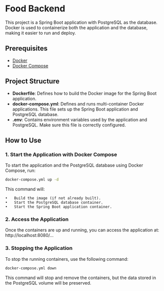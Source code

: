 # Food Backend

This project is a Spring Boot application with PostgreSQL as the database. Docker is used to containerize both the application and the database, making it easier to run and deploy.

## Prerequisites

- [Docker](https://www.docker.com/)
- [Docker Compose](https://docs.docker.com/compose/)

## Project Structure

- **Dockerfile**: Defines how to build the Docker image for the Spring Boot application.
- **docker-compose.yml**: Defines and runs multi-container Docker applications. This file sets up the Spring Boot application and PostgreSQL database.
- **.env**: Contains environment variables used by the application and PostgreSQL. Make sure this file is correctly configured.

## How to Use

### 1. Start the Application with Docker Compose

To start the application and the PostgreSQL database using Docker Compose, run:

```bash
docker-compose.yml up -d
```

This command will:

	•	Build the image (if not already built).
	•	Start the PostgreSQL database container.
	•	Start the Spring Boot application container.

### 2. Access the Application

Once the containers are up and running, you can access the application at:
http://localhost:8080/...

### 3. Stopping the Application

To stop the running containers, use the following command:

```bash
docker-compose.yml down
```

This command will stop and remove the containers, but the data stored in the PostgreSQL volume will be preserved.